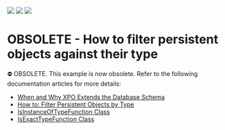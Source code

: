 <!-- default badges list -->
![](https://img.shields.io/endpoint?url=https://codecentral.devexpress.com/api/v1/VersionRange/134074526/14.1.3%2B)
[![](https://img.shields.io/badge/Open_in_DevExpress_Support_Center-FF7200?style=flat-square&logo=DevExpress&logoColor=white)](https://supportcenter.devexpress.com/ticket/details/E2027)
[![](https://img.shields.io/badge/📖_How_to_use_DevExpress_Examples-e9f6fc?style=flat-square)](https://docs.devexpress.com/GeneralInformation/403183)
<!-- default badges end -->
# OBSOLETE - How to filter persistent objects against their type


⛔ OBSOLETE. This example is now obsolete. Refer to the following documentation articles for more details:

- [When and Why XPO Extends the Database Schema](https://docs.devexpress.com/XPO/2632/create-a-data-model/when-and-why-xpo-extends-the-database-schema)
- [How to: Filter Persistent Objects by Type](https://docs.devexpress.com/XPO/7548/examples/how-to-filter-persistent-objects-by-type)
- [IsInstanceOfTypeFunction Class](https://docs.devexpress.com/XPO/DevExpress.Xpo.Metadata.IsInstanceOfTypeFunction)
- [IsExactTypeFunction Class](https://docs.devexpress.com/XPO/DevExpress.Xpo.Metadata.IsExactTypeFunction)

